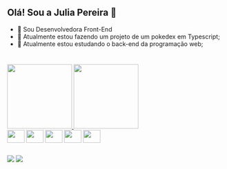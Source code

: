 ## Olá! Sou a Julia Pereira 👋
- 🌱 Sou Desenvolvedora Front-End
- 🔭 Atualmente estou fazendo um projeto de um pokedex em Typescript;
- 🌱 Atualmente estou estudando o back-end da programação web;
# 
<div style="display: inline-block">
  <a href="https://github.com/Julia-Teixeira">
  <img height="150em" src="https://github-readme-stats-julia-pereira.vercel.app/api/?username=Julia-Teixeira&theme=radical&include_all_commits=true&count_private=true"/>

  <img height="150em" src="https://github-readme-stats-julia-pereira.vercel.app/api/top-langs/?username=Julia-Teixeira&layout=compact&langs_count=16&theme=radical"/>
</div>

<div style="display: inline-block">
  <img align="center" height="30" width="40" src="https://cdn.jsdelivr.net/gh/devicons/devicon/icons/react/react-original.svg" />
  <img align="center" height="30" width="40" src="https://cdn.jsdelivr.net/gh/devicons/devicon/icons/typescript/typescript-original.svg" />
  <img align="center" height="30" width="40" src="https://cdn.jsdelivr.net/gh/devicons/devicon/icons/javascript/javascript-original.svg" />
  <img align="center" height="30" width="40" src="https://cdn.jsdelivr.net/gh/devicons/devicon/icons/html5/html5-original.svg" />
  <img align="center" height="30" width="40" src="https://cdn.jsdelivr.net/gh/devicons/devicon/icons/css3/css3-original.svg" />

</div>

## 
  
<div>
  <a href="https://www.linkedin.com/in/julia-pereira-teixeira/" target="_blank"><img src="https://img.shields.io/badge/LinkedIn-0077B5?style=for-the-badge&logo=linkedin&logoColor=white" /></a>
  <a href="https://www.instagram.com/juliapereirat/" target="_blank"><img src="https://img.shields.io/badge/Instagram-E4405F?style=for-the-badge&logo=instagram&logoColor=white" /></a>
</div>

<!--
**Julia-Teixeira/Julia-Teixeira** is a ✨ _special_ ✨ repository because its `README.md` (this file) appears on your GitHub profile.

Here are some ideas to get you started:

- 🔭 I’m currently working on ...
- 🌱 I’m currently learning ...
- 👯 I’m looking to collaborate on ...
- 🤔 I’m looking for help with ...
- 💬 Ask me about ...
- 📫 How to reach me: ...
- 😄 Pronouns: ...
- ⚡ Fun fact: ...
-->
